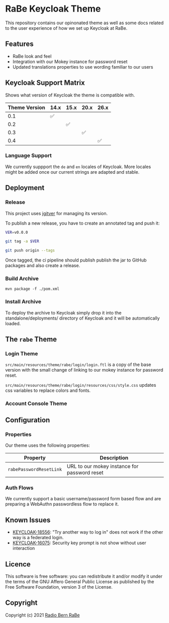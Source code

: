 # RaBe Keycloak Theme

This repository contains our opinonated theme as well as some docs related to
the user experience of how we set up Keycloak at RaBe.

## Features

- RaBe look and feel
- Integration with our Mokey instance for password reset
- Updated translations properties to use wording familiar to our users

## Keycloak Support Matrix

Shows what version of Keycloak the theme is compatible with.

| Theme Version | 14.x | 15.x | 20.x | 26.x |
| ------------- | ---- | ---- | ---- | ---- |
| 0.1           | ✅   |      |      |      |
| 0.2           |      | ✅   |      |      |
| 0.3           |      |      | ✅   |      |
| 0.4           |      |      |      | ✅   |

### Language Support

We currently suppport the `de` and `en` locales of Keycloak. More locales might be added once our current strings are adapted and stable.

## Deployment

### Release

This project uses [jgitver](https://jgitver.github.io/) for managing its version.

To publish a new release, you have to create an annotated tag and push it:

```bash
VER=v0.0.0

git tag -a $VER

git push origin --tags
```

Once tagged, the ci pipeline should publish publish the jar to GitHub packages and also create a release.

### Build Archive

```
mvn package -f ./pom.xml
```

### Install Archive

To deploy the archive to Keycloak simply drop it into the standalone/deployments/ directory of Keycloak and it will be automatically loaded.

## The `rabe` Theme

### Login Theme

`src/main/resources/theme/rabe/login/login.ftl` is a copy of the base version with the small change of linking to our mokey instance for password reset.

`src/main/resources/theme/rabe/login/resources/css/style.css` updates css variables to replace colors and fonts.

### Account Console Theme

## Configuration

### Properties

Our theme uses the following properties:

| Property                | Description                                  |
| ----------------------- | -------------------------------------------- |
| `rabePasswordResetLink` | URL to our mokey instance for password reset |

### Auth Flows

We currently support a basic username/password form based flow and are preparing a WebAuthn passwordless flow to replace it.

## Known Issues

- [KEYCLOAK-18556](https://issues.redhat.com/browse/KEYCLOAK-18556): "Try another way to log in" does not work if the other way is a federated login.
- [KEYCLOAK-16075](https://issues.redhat.com/browse/KEYCLOAK-16075): Security key prompt is not show without user interaction

## Licence

This software is free software: you can redistribute it and/or modify it under the terms of the GNU Affero General Public License as published by the Free Software Foundation, version 3 of the License.

## Copyright

Copyright (c) 2021 [Radio Bern RaBe](https://rabe.ch)
